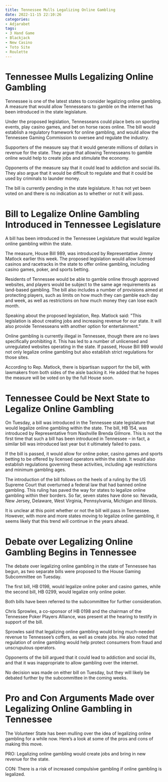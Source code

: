 ```yaml
---
title: Tennessee Mulls Legalizing Online Gambling
date: 2022-11-15 22:10:26
categories:
- Adjarabet
tags:
- 3 Hand Game
- Blackjack
- New Casino
- Toto Site
- Roulette
---
```



#  Tennessee Mulls Legalizing Online Gambling

Tennessee is one of the latest states to consider legalizing online gambling. A measure that would allow Tennesseans to gamble on the internet has been introduced in the state legislature.

Under the proposed legislation, Tennesseans could place bets on sporting events, play casino games, and bet on horse races online. The bill would establish a regulatory framework for online gambling, and would allow the Tennessee Gaming Commission to oversee and regulate the industry.

Supporters of the measure say that it would generate millions of dollars in revenue for the state. They argue that allowing Tennesseans to gamble online would help to create jobs and stimulate the economy.

Opponents of the measure say that it could lead to addiction and social ills. They also argue that it would be difficult to regulate and that it could be used by criminals to launder money.

The bill is currently pending in the state legislature. It has not yet been voted on and there is no indication as to whether or not it will pass.

#  Bill to Legalize Online Gambling Introduced in Tennessee Legislature

A bill has been introduced in the Tennessee Legislature that would legalize online gambling within the state.

The measure, House Bill 989, was introduced by Representative Jimmy Matlock earlier this week. The proposed legislation would allow licensed casinos and racetracks in the state to offer online gambling, including casino games, poker, and sports betting.

Residents of Tennessee would be able to gamble online through approved websites, and players would be subject to the same age requirements as land-based gambling. The bill also includes a number of provisions aimed at protecting players, such as limits on how much they can gamble each day and week, as well as restrictions on how much money they can lose each month.

Speaking about the proposed legislation, Rep. Matlock said: "This legislation is about creating jobs and increasing revenue for our state. It will also provide Tennesseans with another option for entertainment."

Online gambling is currently illegal in Tennessee, though there are no laws specifically prohibiting it. This has led to a number of unlicensed and unregulated websites operating in the state. If passed, House Bill 989 would not only legalize online gambling but also establish strict regulations for those sites.

According to Rep. Matlock, there is bipartisan support for the bill, with lawmakers from both sides of the aisle backing it. He added that he hopes the measure will be voted on by the full House soon.

#  Tennessee Could be Next State to Legalize Online Gambling

On Tuesday, a bill was introduced in the Tennessee state legislature that would legalize online gambling within the state. The bill, HB 154, was introduced by Representative from Nashville Brenda Gilmore. This is not the first time that such a bill has been introduced in Tennessee – in fact, a similar bill was introduced last year but it ultimately failed to pass.

If the bill is passed, it would allow for online poker, casino games and sports betting to be offered by licensed operators within the state. It would also establish regulations governing these activities, including age restrictions and minimum gambling ages.

The introduction of the bill follows on the heels of a ruling by the US Supreme Court that overturned a federal law that had banned online gambling. This ruling has paved the way for states to legalize online gambling within their borders. So far, seven states have done so: Nevada, New Jersey, Delaware, West Virginia, Pennsylvania, Michigan and Illinois.

It is unclear at this point whether or not the bill will pass in Tennessee. However, with more and more states moving to legalize online gambling, it seems likely that this trend will continue in the years ahead.

#  Debate over Legalizing Online Gambling Begins in Tennessee

The debate over legalizing online gambling in the state of Tennessee has begun, as two separate bills were proposed to the House Gaming Subcommittee on Tuesday.

The first bill, HB 0198, would legalize online poker and casino games, while the second bill, HB 0299, would legalize only online poker.

Both bills have been referred to the subcommittee for further consideration.

Chris Sprowles, a co-sponsor of HB 0198 and the chairman of the Tennessee Poker Players Alliance, was present at the hearing to testify in support of the bill.

Sprowles said that legalizing online gambling would bring much-needed revenue to Tennessee’s coffers, as well as create jobs. He also noted that regulation of online gambling would help protect consumers from fraud and unscrupulous operators.

Opponents of the bill argued that it could lead to addiction and social ills, and that it was inappropriate to allow gambling over the internet.

No decision was made on either bill on Tuesday, but they will likely be debated further by the subcommittee in the coming weeks.

#  Pro and Con Arguments Made over Legalizing Online Gambling in Tennessee

The Volunteer State has been mulling over the idea of legalizing online gambling for a while now. Here’s a look at some of the pros and cons of making this move.

PRO: Legalizing online gambling would create jobs and bring in new revenue for the state.

CON: There is a risk of increased compulsive gambling if online gambling is legalized.